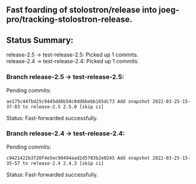 ## Fast foarding of stolostron/release into joeg-pro/tracking-stolostron-release.

## Status Summary:

release-2.5 -> test-release-2.5: Picked up 1 commits.  
release-2.4 -> test-release-2.4: Picked up 1 commits.  

### Branch release-2.5 -> test-release-2.5:

Pending commits:

```
ae175c44fbd25c9445dd6b58c0dd6bebb165dc73 Add snapshot 2022-03-25-15-37-03 to release-2.5 2.5.0 [skip ci]
```

Status: Fast-forwarded successfully.

### Branch release-2.4 -> test-release-2.4:

Pending commits:

```
c9421422b3720f4e5ec90494aad2d5703b2e0245 Add snapshot 2022-03-25-15-35-57 to release-2.4 2.4.3 [skip ci]
```

Status: Fast-forwarded successfully.
